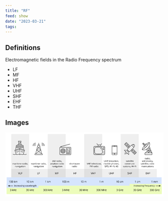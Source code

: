 ```yaml
---
title: "RF"
feed: show
date: "2023-03-21"
tags: 
---
```

## Definitions
Electromagnetic fields in the Radio Frequency spectrum

- LF
- MF
- HF
- VHF
- UHF
- SHF
- EHF
- THF

## Images
![500](notes/electrical/RF/images/RFbands.png)